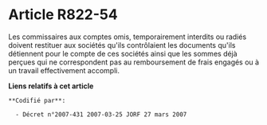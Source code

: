 # Article R822-54

Les commissaires aux comptes omis, temporairement interdits ou radiés doivent restituer aux sociétés qu'ils contrôlaient les
documents qu'ils détiennent pour le compte de ces sociétés ainsi que les sommes déjà perçues qui ne correspondent pas au
remboursement de frais engagés ou à un travail effectivement accompli.

**Liens relatifs à cet article**

	**Codifié par**:

	  - Décret n°2007-431 2007-03-25 JORF 27 mars 2007
